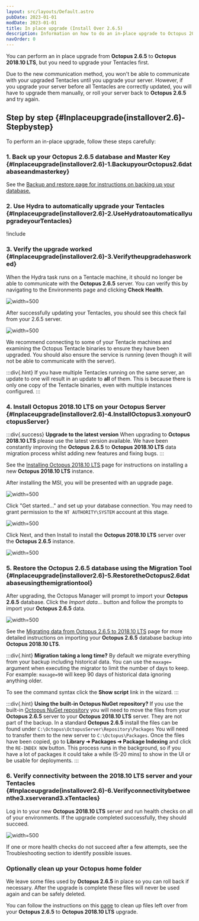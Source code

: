 ```yaml
---
layout: src/layouts/Default.astro
pubDate: 2023-01-01
modDate: 2023-01-01
title: In place upgrade (Install Over 2.6.5)
description: Information on how to do an in-place upgrade to Octopus 2018.10 LTS from Octopus 2.6.5.
navOrder: 0
---
```


You can perform an in place upgrade from **Octopus 2.6.5** to **Octopus 2018.10 LTS**, but you need to upgrade your Tentacles first.

Due to the new communication method, you won't be able to communicate with your upgraded Tentacles until you upgrade your server. However, if you upgrade your server before all Tentacles are correctly updated, you will have to upgrade them manually, or roll your server back to **Octopus 2.6.5** and try again.

## Step by step {#Inplaceupgrade(installover2.6)-Stepbystep}

To perform an in-place upgrade, follow these steps carefully:

### 1. Back up your Octopus 2.6.5 database and Master Key {#Inplaceupgrade(installover2.6)-1.BackupyourOctopus2.6databaseandmasterkey}

See the [Backup and restore](/docs/administration/upgrading/legacy/upgrading-from-octopus-2.6.5-2018.10lts/backup-2.6/)[ page for instructions on backing up your database.](/docs/administration/upgrading/legacy/upgrading-from-octopus-2.6.5-2018.10lts/backup-2.6)

### 2. Use Hydra to automatically upgrade your Tentacles {#Inplaceupgrade(installover2.6)-2.UseHydratoautomaticallyupgradeyourTentacles}

!include <using-hydra>

### 3. Verify the upgrade worked {#Inplaceupgrade(installover2.6)-3.Verifytheupgradehasworked}

When the Hydra task runs on a Tentacle machine, it should no longer be able to communicate with the **Octopus 2.6.5** server. You can verify this by navigating to the Environments page and clicking **Check Health**.

![](/docs/administration/upgrading/legacy/upgrading-from-octopus-2.6.5-2018.10lts/images/3278012.png "width=500")

After successfully updating your Tentacles, you should see this check fail from your 2.6.5 server.

![](/docs/administration/upgrading/legacy/upgrading-from-octopus-2.6.5-2018.10lts/images/3278011.png "width=500")

We recommend connecting to some of your Tentacle machines and examining the Octopus Tentacle binaries to ensure they have been upgraded. You should also ensure the service is running (even though it will not be able to communicate with the server).

:::div{.hint}
If you have multiple Tentacles running on the same server, an update to one will result in an update to **all** of them. This is because there is only one copy of the Tentacle binaries, even with multiple instances configured.
:::

### 4. Install Octopus 2018.10 LTS on your Octopus Server {#Inplaceupgrade(installover2.6)-4.InstallOctopus3.xonyourOctopusServer}

:::div{.success}
**Upgrade to the latest version**
When upgrading to **Octopus 2018.10 LTS** please use the latest version available. We have been constantly improving the **Octopus 2.6.5** to **Octopus 2018.10 LTS** data migration process whilst adding new features and fixing bugs.
:::

See the [Installing Octopus 2018.10 LTS](/docs/installation) page for instructions on installing a new **Octopus 2018.10 LTS** instance.

After installing the MSI, you will be presented with an upgrade page.

![](/docs/administration/upgrading/legacy/upgrading-from-octopus-2.6.5-2018.10lts/images/3278008.png "width=500")

Click "Get started..." and set up your database connection. You may need to grant permission to the `NT AUTHORITY\SYSTEM` account at this stage.

![](/docs/administration/upgrading/legacy/upgrading-from-octopus-2.6.5-2018.10lts/images/3278007.png "width=500")

Click Next, and then Install to install the **Octopus 2018.10 LTS** server over the **Octopus 2.6.5** instance.

![](/docs/administration/upgrading/legacy/upgrading-from-octopus-2.6.5-2018.10lts/images/3278006.png "width=500")

### 5. Restore the Octopus 2.6.5 database using the Migration Tool {#Inplaceupgrade(installover2.6)-5.RestoretheOctopus2.6databaseusingthemigrationtool}

After upgrading, the Octopus Manager will prompt to import your **Octopus 2.6.5** database. Click the *Import data...* button and follow the prompts to import your **Octopus 2.6.5** data.

![](/docs/administration/upgrading/legacy/upgrading-from-octopus-2.6.5-2018.10lts/images/3278005.png "width=500")

See the [Migrating data from Octopus 2.6.5 to 2018.10 LTS](/docs/administration/upgrading/legacy/upgrading-from-octopus-2.6.5-2018.10lts/migrating-data-from-octopus-2.6.5-2018.10lts) page for more detailed instructions on importing your **Octopus 2.6.5** database backup into **Octopus 2018.10 LTS**.

:::div{.hint}
**Migration taking a long time?**
By default we migrate everything from your backup including historical data. You can use the `maxage=` argument when executing the migrator to limit the number of days to keep. For example: `maxage=90` will keep 90 days of historical data ignoring anything older.

To see the command syntax click the **Show script** link in the wizard.
:::

:::div{.hint}
**Using the built-in Octopus NuGet repository?**
If you use the built-in [Octopus NuGet repository](/docs/packaging-applications/package-repositories) you will need to move the files from your **Octopus 2.6.5** server to your **Octopus 2018.10 LTS** server. They are not part of the backup.
In a standard **Octopus 2.6.5** install the files can be found under `C:\Octopus\OctopusServer\Repository\Packages`
You will need to transfer them to the new server to `C:\Octopus\Packages`. Once the files have been copied, go to **Library ➜ Packages ➜ Package Indexing** and click the `RE-INDEX NOW` button. This process runs in the background, so if you have a lot of packages it could take a while (5-20 mins) to show in the UI or be usable for deployments.
:::

### 6. Verify connectivity between the 2018.10 LTS server and your Tentacles {#Inplaceupgrade(installover2.6)-6.Verifyconnectivitybetweenthe3.xserverand3.xTentacles}

Log in to your new **Octopus 2018.10 LTS** server and run health checks on all of your environments. If the upgrade completed successfully, they should succeed.

![](/docs/administration/upgrading/legacy/upgrading-from-octopus-2.6.5-2018.10lts/images/3278009.png "width=500")

If one or more health checks do not succeed after a few attempts, see the Troubleshooting section to identify possible issues.

### Optionally clean up your Octopus home folder

We leave some files used by **Octopus 2.6.5** in place so you can roll back if necessary. After the upgrade is complete these files will never be used again and can be safely deleted.

You can follow the instructions on this [page](/docs/administration/managing-infrastructure/server-configuration-and-file-storage\#ServerconfigurationandFilestorage-CleanUp) to clean up files left over from your **Octopus 2.6.5** to **Octopus 2018.10 LTS** upgrade.
